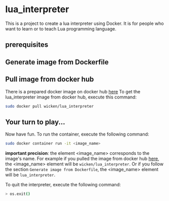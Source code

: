 # lua_interpreter

This is a project to create a lua interpreter using Docker.
It is for people who want to learn or to teach Lua programming language.

## prerequisites



## Generate image from Dockerfile



## Pull image from docker hub

There is a prepared docker image on docker hub [here](https://hub.docker.com/r/wicken/lua_interpreter)
To get the lua_interpreter image from docker hub, execute this command:

```bash
sudo docker pull wicken/lua_interpreter
```
## Your turn to play...

Now have fun.
To run the container, execute the following command:

```bash
sudo docker container run -it <image_name>
```
__important precision__: the element <image_name> corresponds to the image's name.
For example if you pulled the image from docker hub [here](https://hub.docker.com/r/wicken/lua_interpreter), the <image_name> element will be `wicken/lua_interpreter`.
Or if you follow the section `Generate image from Dockerfile`, the <image_name> element will be `lua_interpreter`.

To quit the interpreter, execute the following command:

```bash
> os.exit()
```
